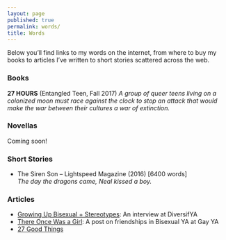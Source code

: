 ```yaml
---
layout: page
published: true
permalink: words/
title: Words
---
```



Below you’ll find links to my words on the internet, from where to buy my books to articles I’ve written to short stories scattered across the web.

### Books
**27 HOURS** (Entangled Teen, Fall 2017)
_A group of queer teens living on a colonized moon must race against the clock to stop an attack that would make the war between their cultures a war of extinction._


### Novellas
Coming soon!


### Short Stories
- The Siren Son – Lightspeed Magazine (2016) [6400 words]   
_The day the dragons came, Neal kissed a boy._  


### Articles
- [Growing Up Bisexual + Stereotypes](http://www.diversifya.com/diversifya/diversifya-tristina-wright/): An interview at DiversifYA
- [There Once Was a Girl](http://www.gayya.org/?p=3083): A post on friendships in Bisexual YA at Gay YA
- [27 Good Things](http://27goodthings.com/2015/10/12/tristina-wright-author/)

